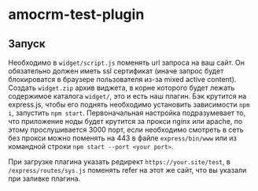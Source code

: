 # amocrm-test-plugin

## Запуск
Необходимо в `widget/script.js` поменять url запроса на ваш сайт. Он обязательно должен иметь ssl сертификат (иначе запрос будет блокироватся в браузере пользователя из-за  mixed active content). Создать `widget.zip` архив виджета, в корне которого будет лежать содержимое каталога `widget/`, это и есть наш плагин. 
Бэк крутится на express.js, чтобы его поднять необходимо установить зависимости `npm i`, запустить `npm start`. Первоначальная настройка подразумевает то, что приложение ноды будет крутится за прокси nginx или apache, по этому прослушивается 3000 порт, если необходимо смотреть в сеть без прокси можно поменять на 443 в файле `express/bin/www` или из командной строки `npm start --port <your port>`. 

При загрузке плагина указать редирект `https://your.site/test`, в `/express/routes/sys.js` поменять refer на этот же сайт, что вы указали при заливке плагина.
